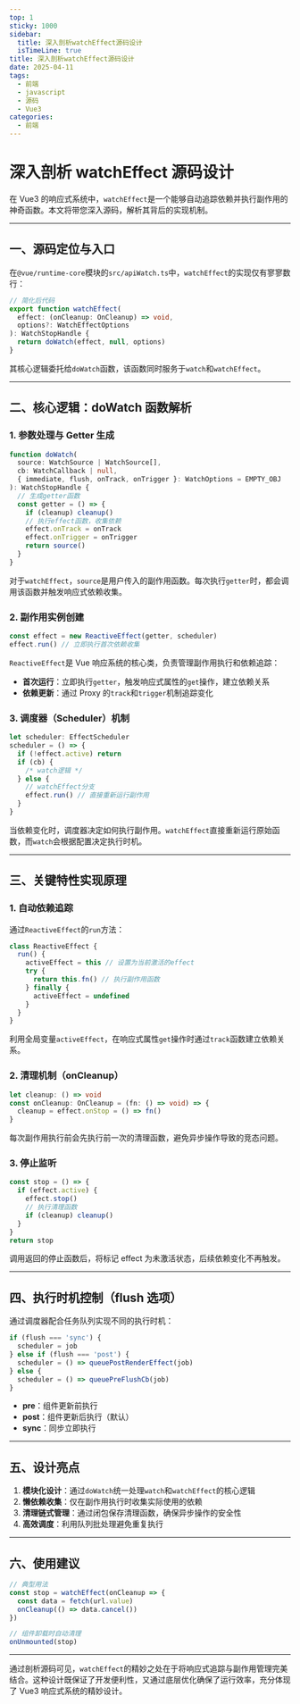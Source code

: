 ```yaml
---
top: 1
sticky: 1000
sidebar:
  title: 深入剖析watchEffect源码设计
  isTimeLine: true
title: 深入剖析watchEffect源码设计
date: 2025-04-11
tags:
  - 前端
  - javascript
  - 源码
  - Vue3
categories:
  - 前端
---
```


# 深入剖析 watchEffect 源码设计

在 Vue3 的响应式系统中，`watchEffect`是一个能够自动追踪依赖并执行副作用的神奇函数。本文将带您深入源码，解析其背后的实现机制。

---

## 一、源码定位与入口

在`@vue/runtime-core`模块的`src/apiWatch.ts`中，`watchEffect`的实现仅有寥寥数行：

```typescript
// 简化后代码
export function watchEffect(
  effect: (onCleanup: OnCleanup) => void,
  options?: WatchEffectOptions
): WatchStopHandle {
  return doWatch(effect, null, options)
}
```

其核心逻辑委托给`doWatch`函数，该函数同时服务于`watch`和`watchEffect`。

---

## 二、核心逻辑：doWatch 函数解析

### 1. 参数处理与 Getter 生成

```typescript
function doWatch(
  source: WatchSource | WatchSource[],
  cb: WatchCallback | null,
  { immediate, flush, onTrack, onTrigger }: WatchOptions = EMPTY_OBJ
): WatchStopHandle {
  // 生成getter函数
  const getter = () => {
    if (cleanup) cleanup()
    // 执行effect函数，收集依赖
    effect.onTrack = onTrack
    effect.onTrigger = onTrigger
    return source()
  }
}
```

对于`watchEffect`，`source`是用户传入的副作用函数。每次执行`getter`时，都会调用该函数并触发响应式依赖收集。

### 2. 副作用实例创建

```typescript
const effect = new ReactiveEffect(getter, scheduler)
effect.run() // 立即执行首次依赖收集
```

`ReactiveEffect`是 Vue 响应系统的核心类，负责管理副作用执行和依赖追踪：

- **首次运行**：立即执行`getter`，触发响应式属性的`get`操作，建立依赖关系
- **依赖更新**：通过 Proxy 的`track`和`trigger`机制追踪变化

### 3. 调度器（Scheduler）机制

```typescript
let scheduler: EffectScheduler
scheduler = () => {
  if (!effect.active) return
  if (cb) {
    /* watch逻辑 */
  } else {
    // watchEffect分支
    effect.run() // 直接重新运行副作用
  }
}
```

当依赖变化时，调度器决定如何执行副作用。`watchEffect`直接重新运行原始函数，而`watch`会根据配置决定执行时机。

---

## 三、关键特性实现原理

### 1. 自动依赖追踪

通过`ReactiveEffect`的`run`方法：

```typescript
class ReactiveEffect {
  run() {
    activeEffect = this // 设置为当前激活的effect
    try {
      return this.fn() // 执行副作用函数
    } finally {
      activeEffect = undefined
    }
  }
}
```

利用全局变量`activeEffect`，在响应式属性`get`操作时通过`track`函数建立依赖关系。

### 2. 清理机制（onCleanup）

```typescript
let cleanup: () => void
const onCleanup: OnCleanup = (fn: () => void) => {
  cleanup = effect.onStop = () => fn()
}
```

每次副作用执行前会先执行前一次的清理函数，避免异步操作导致的竞态问题。

### 3. 停止监听

```typescript
const stop = () => {
  if (effect.active) {
    effect.stop()
    // 执行清理函数
    if (cleanup) cleanup()
  }
}
return stop
```

调用返回的停止函数后，将标记 effect 为未激活状态，后续依赖变化不再触发。

---

## 四、执行时机控制（flush 选项）

通过调度器配合任务队列实现不同的执行时机：

```typescript
if (flush === 'sync') {
  scheduler = job
} else if (flush === 'post') {
  scheduler = () => queuePostRenderEffect(job)
} else {
  scheduler = () => queuePreFlushCb(job)
}
```

- **pre**：组件更新前执行
- **post**：组件更新后执行（默认）
- **sync**：同步立即执行

---

## 五、设计亮点

1. **模块化设计**：通过`doWatch`统一处理`watch`和`watchEffect`的核心逻辑
2. **懒依赖收集**：仅在副作用执行时收集实际使用的依赖
3. **清理链式管理**：通过闭包保存清理函数，确保异步操作的安全性
4. **高效调度**：利用队列批处理避免重复执行

---

## 六、使用建议

```javascript
// 典型用法
const stop = watchEffect(onCleanup => {
  const data = fetch(url.value)
  onCleanup(() => data.cancel())
})

// 组件卸载时自动清理
onUnmounted(stop)
```

---

通过剖析源码可见，`watchEffect`的精妙之处在于将响应式追踪与副作用管理完美结合。这种设计既保证了开发便利性，又通过底层优化确保了运行效率，充分体现了 Vue3 响应式系统的精妙设计。
